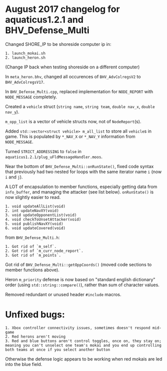 # August 2017 changelog for aquaticus1.2.1 and BHV_Defense_Multi

Changed SHORE_IP to be shoreside computer ip in:

	1. launch_mokai.sh
	2. launch_heron.sh

(Change IP back when testing shoreside on a different computer)

In `meta_heron.bhv`, changed all occurences of `BHV_AdvColregsV2` to `BHV_AdvColregsV17`.

In `BHV_Defense_Multi.cpp`, replaced implementation for `NODE_REPORT` with `NODE_MESSAGE` completely.

Created a `vehicle` struct (`string name`, `string team`, `double nav_x`, `double nav_y`).

`m_opp_list` is a vector of vehicle structs now, not of `NodeReport`(s).

Added `std::vector<struct vehicle> m_all_list` to store all `vehicle`s in game. This is populated by `*_NAV_X` or `*_NAV_Y` information from `NODE_MESSAGE`.

Turned `STRICT_ADDRESSING` to `false` in `aquaticus1.2.1/plug_uFldMessageHandler.moos`.

Near the bottom of `BHV_Defense_Multi::onRunState()`, fixed code syntax that previously had two nested for loops with the same iterator name `i` (now `i` and `j`).

A LOT of encapsulation to member functions, especially getting data from `info_buffer`, and managing the attacker (see list below). `onRunState()` is now slightly easier to read.
	
	1. void updateAllList(void)
	2. int updateNavXY(void)
	3. void updateOpponentList(void)
	4. void checkToUnsetAttacker(void)
	5. void publishNavXY(void)
	6. void updateCovered(void)

from `BHV_Defense_Multi.h`:

	1. Got rid of `m_self`.
	2. Got rid of `m_curr_node_report`.
	3. Got rid of `m_points`.

Got rid of `BHV_Defense_Multi::getOppCoords()` (moved code sections to member functions above).

Heron `m_priority` defense is now based on "standard english dictionary" order (using `std::string::compare()`), rather than sum of character values.

Removed redundant or unused header `#include` macros.

# Unfixed bugs:

	1. Xbox controller connectivity issues, sometimes doesn't respond mid-game
	2. Red herons aren't moving
	3. Red and blue buttons aren't control toggles, once on, they stay on; meaning you can't unselect one team's mokai and you end up controlling both teams at once if you select another button

Otherwise the defense logic appears to be working when red mokais are led into the blue field.